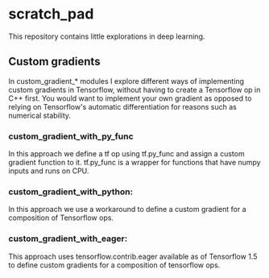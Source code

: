 # scratch_pad
This repository contains little explorations in deep learning.

## Custom gradients
In custom_gradient_* modules I explore different ways of implementing custom gradients in Tensorflow, without having to create a Tensorflow op in C++ first.
You would want to implement your own gradient as opposed to relying on Tensorflow's automatic differentiation for reasons such as numerical stability.

### custom_gradient_with_py_func
In this approach we define a tf op using tf.py_func and assign a custom gradient function to it. tf.py_func is a wrapper for functions that have numpy inputs and runs on CPU.
### custom_gradient_with_python:
In this approach we use a workaround to define a custom gradient for a composition of Tensorflow ops.
### custom_gradient_with_eager:
This approach uses tensorflow.contrib.eager available as of Tensorflow 1.5 to define custom gradients for a composition of tensorflow ops.
